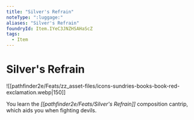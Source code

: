 ```yaml
---
title: "Silver's Refrain"
noteType: ":luggage:"
aliases: "Silver's Refrain"
foundryId: Item.IYeC3JNZHSAHaScZ
tags:
  - Item
---
```


# Silver's Refrain
![[pathfinder2e/Feats/zz_asset-files/icons-sundries-books-book-red-exclamation.webp|150]]

You learn the _[[pathfinder2e/Feats/Silver's Refrain]]_ composition cantrip, which aids you when fighting devils.
